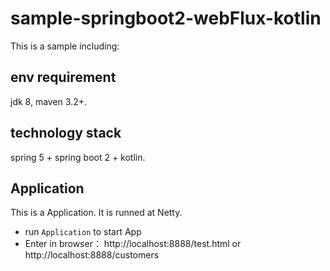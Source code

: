 # sample-springboot2-webFlux-kotlin
This is a sample including:
## env requirement  

jdk 8, maven 3.2+.

## technology stack

spring 5 + spring boot 2 + kotlin.

## Application
This is a Application. It is runned at Netty.

* run `Application` to start App  
* Enter in browser： http://localhost:8888/test.html  or http://localhost:8888/customers